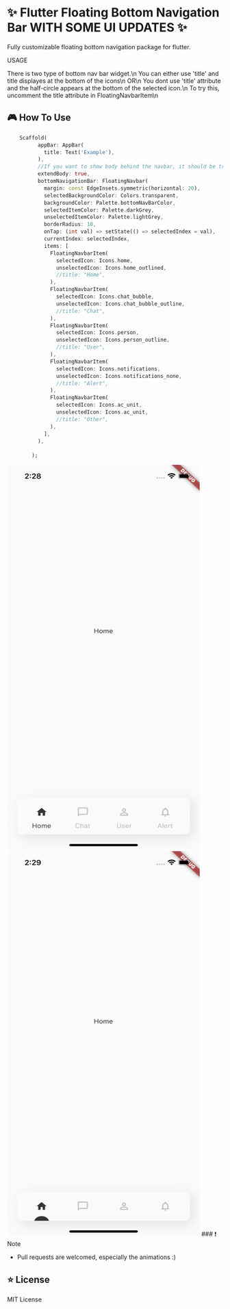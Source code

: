 # ✨ Flutter Floating Bottom Navigation Bar WITH SOME UI UPDATES ✨


Fully customizable floating bottom navigation package for flutter.

USAGE

There is two type of bottom nav bar widget.\n
You can either use 'title' and title displayes at the bottom of the icons\n
OR\n
You dont use 'title' attribute and the half-circle appears at the bottom of the selected icon.\n
To try this, uncomment the title attribute in FloatingNavbarItem\n

## 🎮 How To Use

```dart
    Scaffold(
          appBar: AppBar(
            title: Text('Example'),
          ),
          //If you want to show body behind the navbar, it should be true
          extendBody: true,
          bottomNavigationBar: FloatingNavbar(
            margin: const EdgeInsets.symmetric(horizontal: 20),
            selectedBackgroundColor: Colors.transparent,
            backgroundColor: Palette.bottomNavBarColor,
            selectedItemColor: Palette.darkGrey,
            unselectedItemColor: Palette.lightGrey,
            borderRadius: 10,
            onTap: (int val) => setState(() => selectedIndex = val),
            currentIndex: selectedIndex,
            items: [
              FloatingNavbarItem(
                selectedIcon: Icons.home,
                unselectedIcon: Icons.home_outlined,
                //title: "Home",
              ),
              FloatingNavbarItem(
                selectedIcon: Icons.chat_bubble,
                unselectedIcon: Icons.chat_bubble_outline,
                //title: "Chat",
              ),
              FloatingNavbarItem(
                selectedIcon: Icons.person,
                unselectedIcon: Icons.person_outline,
                //title: "User",
              ),
              FloatingNavbarItem(
                selectedIcon: Icons.notifications,
                unselectedIcon: Icons.notifications_none,
                //title: "Alert",
              ),
              FloatingNavbarItem(
                selectedIcon: Icons.ac_unit,
                unselectedIcon: Icons.ac_unit,
                //title: "Other",
              ),
            ],
          ),
          
        );

```


<img width="450" height="900" src="https://github.com/montaag/flutter_floating_bottom_navigation_bar/blob/master/with_title.png">

<img width="450" height="900" src="https://github.com/montaag/flutter_floating_bottom_navigation_bar/blob/master/without_title.png">
### ❗️ Note

- Pull requests are welcomed, especially the animations :)

## ⭐️ License

MIT License
